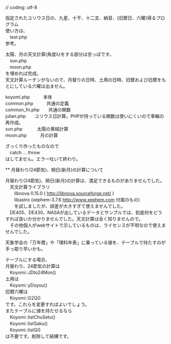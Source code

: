 // coding: utf-8

指定されたユリウス日の、九星、十干、十二支、納音、(旧暦日、六曜)得るプログラム  
使い方は、  
　test.php  
参考。

太陽、月の天文計算(角度λ)をする部分は空っぽです。  
　sun.php  
　moon.php  
を埋めれば完成。  
天文計算ルーチンがないので、月替りの日時、土用の日時、旧暦および旧暦をもとにしている六曜は出ません。



koyomi.php　　　本体  
common.php　　　共通の定義  
common_fn.php　　共通の関数  
julian.php　　ユリウス日計算。PHPが持っている関数は使いにくいので車輪の再作成。  
sun.php　　 　太陽の黄経計算  
moon.php　　　月の計算  



ざっくり作ったものなので  
　catch ... throw  
はしてません。エラー吐いて終わり。  



\*\* 月替わり(24節気)、朔日(新月)の計算について  

月替わり(24節気)、朔日(新月)の計算は、満足できるものがありませんでした。  
　天文計算ライブラリ  
　　libnova 0.15.0 ( http://libnova.sourceforge.net/ )  
　　libastro (xephem-3.7.6 http://www.xephem.com 付属のもの)  
　　を試しましたが、誤差が大きすぎて使えませんでした。  
　DE405、DE430、NASAが出しているデータとサンプルでは、到底何をどうすれば良いか分かりませんでした。天文計算は全く知りませんので。  
　その他個人がwebサイトで示しているものは、ライセンスが不明なので使えませんでした。  


天象学会の「万年暦」や「理科年表」に乗っている値を、テーブルで持たすのが手っ取り早いかも。


テーブルにする場合、  
月替わり、24節気の計算は  
　Koyomi::JDto24Mon()  
土用は  
　Koyomi::yDoyou()  
旧暦六曜は  
　Koyomi::G2Q()  
です。これらを変更すればよいでしょう。  
またテーブルに値を持たせるなら  
　Koyomi::listChuSetu()  
　Koyomi::listSaku()  
　Koyomi::listQ()  
は不要です。削除して結構です。

